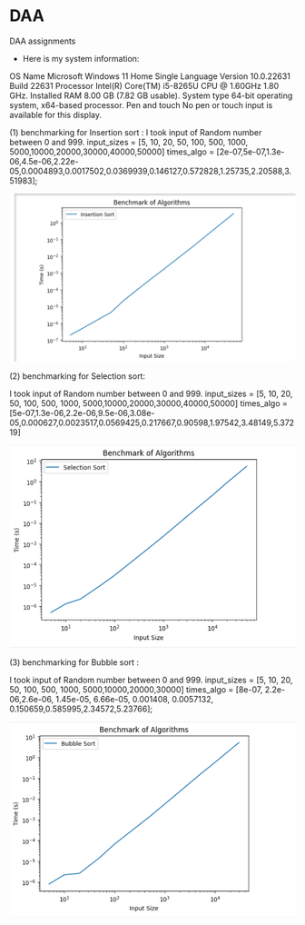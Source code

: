 # DAA
DAA assignments



 * Here is my system information:

OS Name	Microsoft Windows 11 Home Single Language
Version	10.0.22631 Build 22631
Processor	Intel(R) Core(TM) i5-8265U CPU @ 1.60GHz   1.80 GHz.
Installed RAM	8.00 GB (7.82 GB usable).
System type	64-bit operating system, x64-based processor.
Pen and touch	No pen or touch input is available for this display.


(1) benchmarking for Insertion sort :
 I took input of Random number between 0 and 999.
input_sizes = [5, 10, 20, 50, 100, 500, 1000, 5000,10000,20000,30000,40000,50000]
times_algo = [2e-07,5e-07,1.3e-06,4.5e-06,2.22e-05,0.0004893,0.0017502,0.0369939,0.146127,0.572828,1.25735,2.20588,3.51983];

![Insertion sort input size vs time ploat](benchmark_insertionsort.png)


(2)
benchmarking for Selection sort:

I took input of Random number between 0 and 999.
input_sizes = [5, 10, 20, 50, 100, 500, 1000, 5000,10000,20000,30000,40000,50000]
times_algo = [5e-07,1.3e-06,2.2e-06,9.5e-06,3.08e-05,0.000627,0.0023517,0.0569425,0.217667,0.90598,1.97542,3.48149,5.37219]

![Selection_sort input size vs time ploat](benchmark_selectionsort.png)


(3)
benchmarking for Bubble sort :

I took input of Random number between 0 and 999.
input_sizes = [5, 10, 20, 50, 100, 500, 1000, 5000,10000,20000,30000]
times_algo = [8e-07, 2.2e-06,2.6e-06, 1.45e-05, 6.66e-05, 0.001408, 0.0057132, 0.150659,0.585995,2.34572,5.23766];

![bubble_sort input size vs time ploat](benchmark_bubblesort.png)

